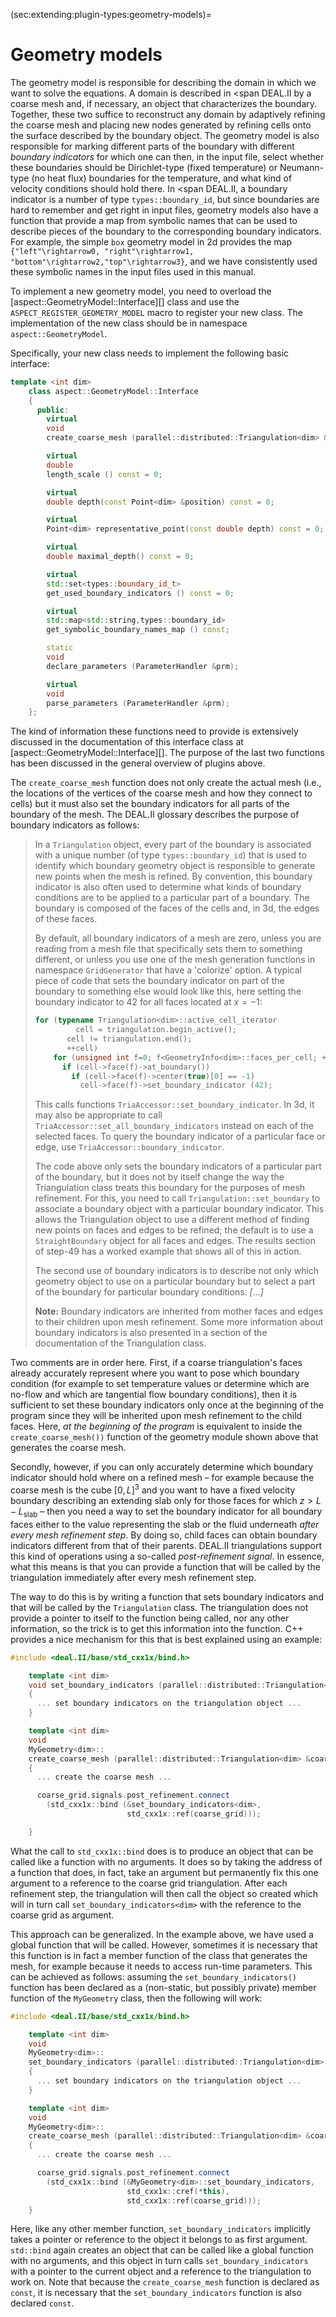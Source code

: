 (sec:extending:plugin-types:geometry-models)=
# Geometry models

The geometry model is responsible for describing the domain in which we want
to solve the equations. A domain is described in <span
DEAL.II by a coarse mesh and, if necessary, an object
that characterizes the boundary. Together, these two suffice to reconstruct
any domain by adaptively refining the coarse mesh and placing new nodes
generated by refining cells onto the surface described by the boundary object.
The geometry model is also responsible for marking different parts of the
boundary with different *boundary indicators* for which one can then, in the
input file, select whether these boundaries should be Dirichlet-type (fixed
temperature) or Neumann-type (no heat flux) boundaries for the temperature,
and what kind of velocity conditions should hold there. In <span
DEAL.II, a boundary indicator is a number of type
`types::boundary_id`, but since boundaries are hard to remember and get right
in input files, geometry models also have a function that provide a map from
symbolic names that can be used to describe pieces of the boundary to the
corresponding boundary indicators. For example, the simple `box` geometry
model in 2d provides the map
`{"left"\rightarrow0, "right"\rightarrow1, "bottom"\rightarrow2,"top"\rightarrow3}`,
and we have consistently used these symbolic names in the input files used in
this manual.

To implement a new geometry model, you need to overload the
[aspect::GeometryModel::Interface][] class and use the
`ASPECT_REGISTER_GEOMETRY_MODEL` macro to register your new class. The
implementation of the new class should be in namespace
`aspect::GeometryModel`.

Specifically, your new class needs to implement the following basic interface:

``` c++
template <int dim>
    class aspect::GeometryModel::Interface
    {
      public:
        virtual
        void
        create_coarse_mesh (parallel::distributed::Triangulation<dim> &coarse_grid) const = 0;

        virtual
        double
        length_scale () const = 0;

        virtual
        double depth(const Point<dim> &position) const = 0;

        virtual
        Point<dim> representative_point(const double depth) const = 0;

        virtual
        double maximal_depth() const = 0;

        virtual
        std::set<types::boundary_id_t>
        get_used_boundary_indicators () const = 0;

        virtual
        std::map<std::string,types::boundary_id>
        get_symbolic_boundary_names_map () const;

        static
        void
        declare_parameters (ParameterHandler &prm);

        virtual
        void
        parse_parameters (ParameterHandler &prm);
    };
```

The kind of information these functions need to provide is extensively
discussed in the documentation of this interface class at
[aspect::GeometryModel::Interface][]. The purpose of the last two functions
has been discussed in the general overview of plugins above.

The `create_coarse_mesh` function does not only create the actual mesh (i.e.,
the locations of the vertices of the coarse mesh and how they connect to
cells) but it must also set the boundary indicators for all parts of the
boundary of the mesh. The DEAL.II glossary
describes the purpose of boundary indicators as follows:

> In a `Triangulation` object, every part of the boundary is associated with a
> unique number (of type `types::boundary_id`) that is used to identify which
> boundary geometry object is responsible to generate new points when the mesh
> is refined. By convention, this boundary indicator is also often used to
> determine what kinds of boundary conditions are to be applied to a
> particular part of a boundary. The boundary is composed of the faces of the
> cells and, in 3d, the edges of these faces.
>
> By default, all boundary indicators of a mesh are zero, unless you are
> reading from a mesh file that specifically sets them to something different,
> or unless you use one of the mesh generation functions in namespace
> `GridGenerator` that have a 'colorize' option. A typical piece
> of code that sets the boundary indicator on part of the boundary to
> something else would look like this, here setting the boundary indicator to
> 42 for all faces located at $x=-1$:
>
> ``` c++
> for (typename Triangulation<dim>::active_cell_iterator
>          cell = triangulation.begin_active();
>        cell != triangulation.end();
>        ++cell)
>     for (unsigned int f=0; f<GeometryInfo<dim>::faces_per_cell; ++f)
>       if (cell->face(f)->at_boundary())
>         if (cell->face(f)->center(true)[0] == -1)
>           cell->face(f)->set_boundary_indicator (42);
> ```
>
> This calls functions `TriaAccessor::set_boundary_indicator`. In 3d, it may
> also be appropriate to call `TriaAccessor::set_all_boundary_indicators`
> instead on each of the selected faces. To query the boundary indicator of a
> particular face or edge, use `TriaAccessor::boundary_indicator`.
>
> The code above only sets the boundary indicators of a particular part of the
> boundary, but it does not by itself change the way the Triangulation class
> treats this boundary for the purposes of mesh refinement. For this, you need
> to call `Triangulation::set_boundary` to associate a boundary object with a
> particular boundary indicator. This allows the Triangulation object to use a
> different method of finding new points on faces and edges to be refined; the
> default is to use a `StraightBoundary` object for all faces and edges. The
> results section of step-49 has a worked example that shows all of this in
> action.
>
> The second use of boundary indicators is to describe not only which geometry
> object to use on a particular boundary but to select a part of the boundary
> for particular boundary conditions. *\[...\]*
>
> **Note:** Boundary indicators are inherited from mother faces and edges to
> their children upon mesh refinement. Some more information about boundary
> indicators is also presented in a section of the documentation of the
> Triangulation class.

Two comments are in order here. First, if a coarse triangulation's faces
already accurately represent where you want to pose which boundary condition
(for example to set temperature values or determine which are no-flow and
which are tangential flow boundary conditions), then it is sufficient to set
these boundary indicators only once at the beginning of the program since they
will be inherited upon mesh refinement to the child faces. Here, *at the
beginning of the program* is equivalent to inside the `create_coarse_mesh())`
function of the geometry module shown above that generates the coarse mesh.

Secondly, however, if you can only accurately determine which boundary
indicator should hold where on a refined mesh &ndash; for example because the
coarse mesh is the cube $[0,L]^3$ and you want to have a fixed velocity
boundary describing an extending slab only for those faces for which
$z>L-L_{\text{slab}}$ &ndash; then you need a way to set the boundary
indicator for all boundary faces either to the value representing the slab or
the fluid underneath *after every mesh refinement step*. By doing so, child
faces can obtain boundary indicators different from that of their parents.
DEAL.II triangulations support this kind of
operations using a so-called *post-refinement signal*. In essence, what this
means is that you can provide a function that will be called by the
triangulation immediately after every mesh refinement step.

The way to do this is by writing a function that sets boundary indicators and
that will be called by the `Triangulation` class. The triangulation does not
provide a pointer to itself to the function being called, nor any other
information, so the trick is to get this information into the function. C++
provides a nice mechanism for this that is best explained using an example:

``` c++
#include <deal.II/base/std_cxx1x/bind.h>

    template <int dim>
    void set_boundary_indicators (parallel::distributed::Triangulation<dim> &triangulation)
    {
      ... set boundary indicators on the triangulation object ...
    }

    template <int dim>
    void
    MyGeometry<dim>::
    create_coarse_mesh (parallel::distributed::Triangulation<dim> &coarse_grid) const
    {
      ... create the coarse mesh ...

      coarse_grid.signals.post_refinement.connect
        (std_cxx1x::bind (&set_boundary_indicators<dim>,
                          std_cxx1x::ref(coarse_grid)));

    }
```

What the call to `std_cxx1x::bind` does is to produce an object that can be
called like a function with no arguments. It does so by taking the address of
a function that does, in fact, take an argument but permanently fix this one
argument to a reference to the coarse grid triangulation. After each
refinement step, the triangulation will then call the object so created which
will in turn call `set_boundary_indicators<dim>` with the reference to the
coarse grid as argument.

This approach can be generalized. In the example above, we have used a global
function that will be called. However, sometimes it is necessary that this
function is in fact a member function of the class that generates the mesh,
for example because it needs to access run-time parameters. This can be
achieved as follows: assuming the `set_boundary_indicators()` function has
been declared as a (non-static, but possibly private) member function of the
`MyGeometry` class, then the following will work:

``` c++
#include <deal.II/base/std_cxx1x/bind.h>

    template <int dim>
    void
    MyGeometry<dim>::
    set_boundary_indicators (parallel::distributed::Triangulation<dim> &triangulation) const
    {
      ... set boundary indicators on the triangulation object ...
    }

    template <int dim>
    void
    MyGeometry<dim>::
    create_coarse_mesh (parallel::distributed::Triangulation<dim> &coarse_grid) const
    {
      ... create the coarse mesh ...

      coarse_grid.signals.post_refinement.connect
        (std_cxx1x::bind (&MyGeometry<dim>::set_boundary_indicators,
                          std_cxx1x::cref(*this),
                          std_cxx1x::ref(coarse_grid)));
    }
```

Here, like any other member function, `set_boundary_indicators` implicitly
takes a pointer or reference to the object it belongs to as first argument.
`std::bind` again creates an object that can be called like a global function
with no arguments, and this object in turn calls `set_boundary_indicators`
with a pointer to the current object and a reference to the triangulation to
work on. Note that because the `create_coarse_mesh` function is declared as
`const`, it is necessary that the `set_boundary_indicators` function is also
declared `const`.

<div class="center">

</div>
